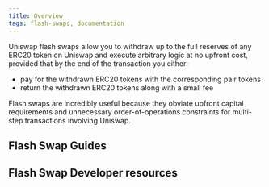 ```yaml
---
title: Overview
tags: flash-swaps, documentation
---
```


Uniswap flash swaps allow you to withdraw up to the full reserves of any ERC20 token on Uniswap and execute arbitrary logic at no upfront cost, provided that by the end of the transaction you either:

- pay for the withdrawn ERC20 tokens with the corresponding pair tokens
- return the withdrawn ERC20 tokens along with a small fee

Flash swaps are incredibly useful because they obviate upfront capital requirements and unnecessary order-of-operations constraints for multi-step transactions involving Uniswap.

## Flash Swap Guides

<div style={{display: 'flex', flexDirection: 'row', justifyContent:'flex-start', marginBottom: '2rem'}}>
<InlineCard title="Anatony of a flash swap" tag="guide" description="Trade tokens, add liquidity and create pools." to="/docs/v2/flash-swaps/anatomy-of-a-flash-swap/" />
<InlineCard title="No-Capital Arbitrage" tag="use case" description="Trade tokens, add liquidity and create pools." to="/docs/v2/flash-swaps/no-capital-arbitrage" />
<InlineCard title="Instant Leverage" tag="use case" description="Trade tokens, add liquidity and create pools." to="/docs/v2/flash-swaps/instant-leverage" />

</div>

## Flash Swap Developer resources

<InlineBoxLink title="Solidity Example" href="https://github.com/Uniswap/uniswap-v2-periphery/blob/master/contracts/examples/ExampleFlashSwap.sol" />
<InlineBoxLink title="SDK Swap reference" href="https://github.com/Uniswap/uniswap-v2-periphery/blob/master/contracts/examples/ExampleFlashSwap.sol" />

<!-- ## Capital Free Arbitrage -->
<!--
An example use case for flash swaps is capital-free arbitrage. Imagine a scenario where you could sell 200 DAI for 1 ETH on Uniswap, and 1 ETH for 220 DAI on Oasis for a profit of 20 DAI. Unfortunately, you don't have any DAI in your wallet.

With flash swaps, you could optimistically withdraw 1 ETH from Uniswap, sell it on Oasis for 220 DAI, and then pay for the ETH on Uniswap with 200 of the DAI you just purchased (plus the standard 0.3% LP fee), all in one transaction.

Uniswap lets you "borrow" the tokens because a successful transaction execution on your end guarantees that you'll pay for and/or return a satisfactory quantity of tokens to Uniswap.

<InlineBoxLink title="Guide to No-Capital Arbitrage" to="/docs/v2/flash-swaps/no-capital-arbitrage" />

## Instant Leverage

Another example is improving the efficiency of repeated uses of lending protocols to achieve a leveraged position, using Uniswap for ERC20 token conversions. Without flash swaps, this could be done in the following way:

- add ETH to Maker
- borrow DAI from Maker against the ETH collateral
- swap the DAI for ETH on Uniswap
- repeat steps 1–3 multiple times until you reach desired leverage

With flash swaps, you could pre-calculate exactly how much ETH the final leveraged position would require, subtract this from the principal, withdraw that from Uniswap, deposit it into Maker, draw DAI against the collateral, and repay Uniswap in a single transaction.

<InlineBoxLink title="Guide to Instant Leverage" to="/docs/v2/flash-swaps/instant-leverage" /> -->
